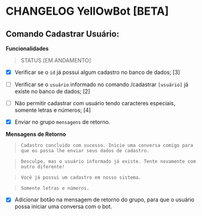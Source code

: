 # CHANGELOG YellOwBot [BETA]

## Comando Cadastrar Usuário:

**Funcionalidades**

> STATUS [EM ANDAMENTO]

- [x] Verificar se o `id` já possui algum cadastro no banco de dados; [3]

- [ ] Verificar se o `usuário` informado no comando /cadastrar `[usuário]` já existe no banco de dados; [2]

- [ ] Não permitir cadastrar com usuário tendo caracteres especiais, somente letras e números; [4]

- [x] Enviar no grupo `mensagens` de retorno.


**Mensagens de Retorno**
> `Cadastro concluido com sucesso. Inicie uma conversa comigo para que eu possa lhe enviar seus dados de cadastro.`

> `Desculpe, mas o usuário informado já existe. Tente novamente com outro diferente!`

> `Você já possui um cadastro em nosso sistema.`

> `Somente letras e números.`

- [x] Adicionar botão na mensagem de retorno do grupo, para que o usuário possa iniciar uma conversa com o bot.
